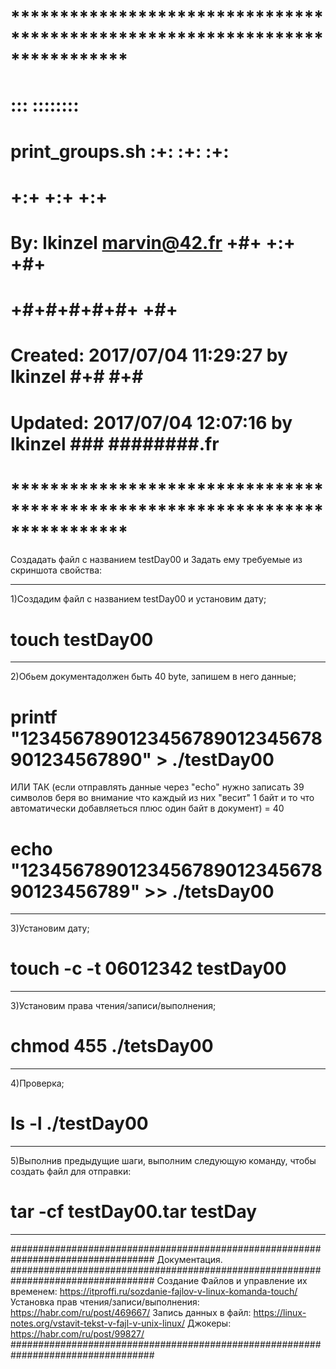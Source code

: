 # **************************************************************************** #
#                                                                              #
#                                                         :::      ::::::::    #
#    print_groups.sh                                    :+:      :+:    :+:    #
#                                                     +:+ +:+         +:+      #
#    By: lkinzel <marvin@42.fr>                     +#+  +:+       +#+         #
#                                                 +#+#+#+#+#+   +#+            #
#    Created: 2017/07/04 11:29:27 by lkinzel           #+#    #+#              #
#    Updated: 2017/07/04 12:07:16 by lkinzel          ###   ########.fr        #
#                                                                              #
# **************************************************************************** #

Создадать файл с названием testDay00 и Задать ему требуемые из скриншота свойства: 
_________________________________________________________________________________
1)Создадим файл с названием testDay00 и установим дату; 
# touch testDay00
_________________________________________________________________________________
2)Обьем документадолжен быть 40 byte, запишем в него данные;
# printf "1234567890123456789012345678901234567890" > ./testDay00
ИЛИ ТАК (если отправлять данные через "echo" нужно записать 39 символов беря во внимание что каждый из них "весит" 1 байт и то что автоматически добавляеться плюс один байт в документ) = 40
#  echo "123456789012345678901234567890123456789" >> ./tetsDay00
_________________________________________________________________________________
3)Установим дату; 
# touch -c -t 06012342 testDay00
_________________________________________________________________________________
3)Установим права чтения/записи/выполнения; 
# chmod 455 ./tetsDay00
_________________________________________________________________________________
4)Проверка;
# ls -l ./testDay00
_________________________________________________________________________________
5)Выполнив предыдущие шаги, выполним следующую команду, чтобы создать
файл для отправки: 
# tar -cf testDay00.tar testDay
_________________________________________________________________________________

##################################################################################
Документация.
##################################################################################
Создание Файлов и управление их временем:
	https://itproffi.ru/sozdanie-fajlov-v-linux-komanda-touch/
Установка прав чтения/записи/выполнения:
	https://habr.com/ru/post/469667/
Запись данных в файл:
	https://linux-notes.org/vstavit-tekst-v-fajl-v-unix-linux/
Джокеры:
	https://habr.com/ru/post/99827/
##################################################################################
